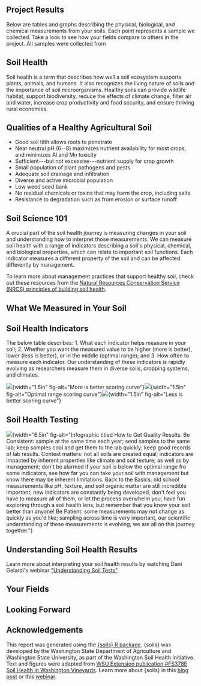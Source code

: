 <!--section:project_results-->
## Project Results

Below are tables and graphs describing the physical, biological, and chemical
measurements from your soils. Each point represents a sample we collected. Take
a look to see how your fields compare to others in the project. All samples were
collected from 

<!--section:soil_health-->
## Soil Health

Soil health is a term that describes how well a soil ecosystem supports plants,
animals, and humans. It also recognizes the living nature of soils and the
importance of soil microorganisms. Healthy soils can provide wildlife habitat,
support biodiversity, reduce the effects of climate change, filter air and
water, increase crop productivity and food security, and ensure thriving rural
economies.

<!--section:soil_qualities-->
## Qualities of a Healthy Agricultural Soil

-   Good soil tilth allows roots to penetrate
-   Near neutral pH (6--8) maximizes nutrient availability for most crops, and
    minimizes Al and Mn toxicity
-   Sufficient---but not excessive---nutrient supply for crop growth
-   Small population of plant pathogens and pests
-   Adequate soil drainage and infiltration
-   Diverse and active microbial population
-   Low weed seed bank
-   No residual chemicals or toxins that may harm the crop, including salts
-   Resistance to degradation such as from erosion or surface runoff

<!--section:soil_science-->
## Soil Science 101

A crucial part of the soil health journey is measuring changes in your soil and
understanding how to interpret those measurements. We can measure soil health
with a range of indicators describing a soil's physical, chemical, and
biological properties, which can relate to important soil functions. Each
indicator measures a different property of the soil and can be affected
differently by management.

To learn more about management practices that support healthy soil, check out
these resources from the [Natural Resources Conservation Service (NRCS)
principles of building soil
health](https://www.nrcs.usda.gov/conservation-basics/natural-resource-concerns/soils/soil-health "NRCS principles of building soil health").

<!--section:measured_soil-->
## What We Measured in Your Soil

<!--section:indicators-->
## Soil Health Indicators

The below table describes: 1. What each indicator helps measure in your soil; 2.
Whether you want the measured value to be higher (more is better), lower (less
is better), or in the middle (optimal range); and 3. How often to measure each
indicator. Our understanding of these indicators is rapidly evolving as
researchers measure them in diverse soils, cropping systems, and climates.

![](https://raw.githack.com/WA-Department-of-Agriculture/soils/main/figures/curve-more.png){width="1.5in" fig-alt="More is better scoring curve"}![](https://raw.githack.com/WA-Department-of-Agriculture/soils/main/figures/curve-optimal.png){width="1.5in" fig-alt="Optimal range scoring curve"}![](https://raw.githack.com/WA-Department-of-Agriculture/soils/main/figures/curve-less.png){width="1.5in" fig-alt="Less is better scoring curve"}

<!--section:testing-->
## Soil Health Testing

![](https://raw.githack.com/WA-Department-of-Agriculture/soils/main/figures/quality-results.png){width="6.5in"
fig-alt="Infographic titled How to Get Quality Results. Be Consistent: sample at the same time each year; send samples to the same lab; keep samples cool and get them to the lab quickly; keep good records of lab results. Context matters: not all soils are created equal; indicators are impacted by inherent properties like climate and soil texture; as well as by management; don't be alarmed if your soil is below the optimal range fro some indicators, see how far you can take your soil with management but know there may be inherent limitations. Back to the Basics: old school measurements like pH, texture, and soil organic matter are still incredible important; new indicators are constantly being developed, don't feel you have to measure all of them, or let the process overwhelm you; have fun exploring through a soil health lens, but remember that you know your soil better than anyone! Be Patient: some measurements may not change as quickly as you'd like; sampling across time is very important, our scientific understanding of these measurements is evolving; we are all on this journey together."}

## Understanding Soil Health Results

Learn more about interpreting your soil health results by watching Dani Gelardi's webinar ["Understanding Soil Tests"](https://youtu.be/-ED-gGk4yb8?si=fxfnxqrRqhkGDaiu).

<!--section:your_fields-->
## Your Fields

<!--section:looking_forward-->
## Looking Forward

<!--section:acknowledgements-->
## Acknowledgements
This report was generated using the [{soils} R
package](https://wa-department-of-agriculture.github.io/soils/). {soils} was
developed by the Washington State Department of Agriculture and Washington State
University, as part of the Washington Soil Health Initiative. Text and figures
were adapted from [WSU Extension publication #FS378E Soil Health in Washington
Vineyards](https://pubs.extension.wsu.edu/soil-health-in-washington-vineyards).
Learn more about {soils} in this [blog post](https://washingtonsoilhealthinitiative.com/2024/03/soils-an-r-package-for-soil-health-reporting/) or this [webinar](https://youtu.be/_8m7fTjSEOk?si=ikrCASdchiB6rDC2).

